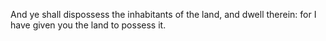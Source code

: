 And ye shall dispossess the inhabitants of the land, and dwell therein: for I have given you the land to possess it.
